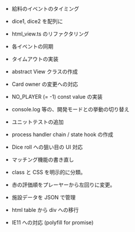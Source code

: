 * 給料のイベントのタイミング

* dice1, dice2 を配列に
* html_view.ts のリファクタリング
* 各イベントの同期
* タイムアウトの実装
* abstract View クラスの作成
* Card owner の変更への対応
* NO_PLAYER (= -1) const value の実装
* console.log 等の、開発モードとの挙動の切り替え
* ユニットテストの追加
* process handler chain / state hook の作成
* Dice roll への狙い目の UI 対応
* マッチング機能の書き直し
* class と CSS を明示的に分類。
* 赤の評価順をプレーヤーから左回りに変更。
* 施設データを JSON で管理
* html table から div への移行

* IE11 への対応 (polyfill for promise)
